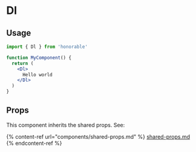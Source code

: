 # Dl

## Usage

```jsx
import { Dl } from 'honorable'

function MyComponent() {
  return (
    <Dl>
      Hello world
    </Dl>
  )
}
```

## Props

This component inherits the shared props. See:

{% content-ref url="components/shared-props.md" %}
[shared-props.md](components/shared-props.md)
{% endcontent-ref %}

